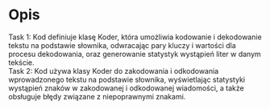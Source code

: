 # Opis
Task 1: Kod definiuje klasę Koder, która umożliwia kodowanie i dekodowanie tekstu na podstawie słownika, odwracając pary kluczy i wartości dla procesu dekodowania, oraz generowanie statystyk wystąpień liter w danym tekście.<br />
Task 2: Kod używa klasy Koder do zakodowania i odkodowania wprowadzonego tekstu na podstawie słownika, wyświetlając statystyki wystąpień znaków w zakodowanej i odkodowanej wiadomości, a także obsługuje błędy związane z niepoprawnymi znakami.<br />

